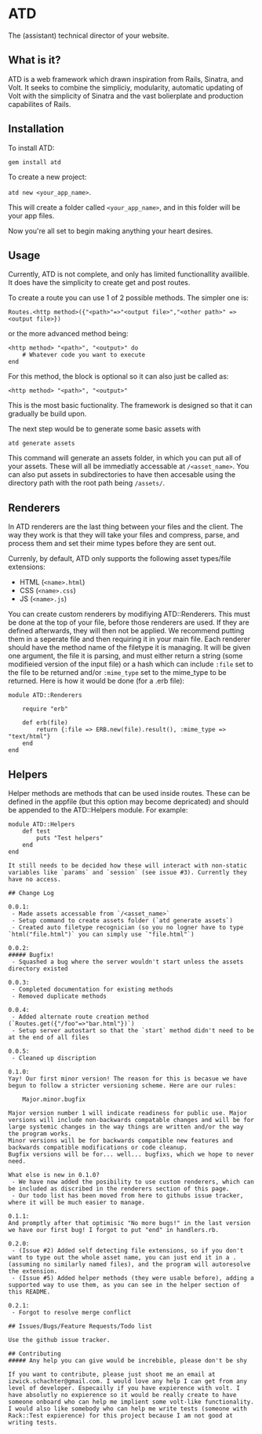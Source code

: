 # ATD
The (assistant) technical director of your website.


## What is it?

ATD is a web framework which drawn inspiration from Rails, Sinatra, and Volt. It seeks to combine the simpliciy, modularity, automatic updating of Volt with the simplicity of Sinatra and the vast bolierplate and production capabilites of Rails.

## Installation

To install ATD:

`gem install atd`

To create a new project:

`atd new <your_app_name>`.

This will create a folder called `<your_app_name>`, and in this folder will be your app files.

Now you're all set to begin making anything your heart desires.

## Usage

Currently, ATD is not complete, and only has limited functionallity availible. It does have the simplicity to create get and post routes.

To create a route you can use 1 of 2 possible methods. The simpler one is:

```Routes.<http method>({"<path>"=>"<output file>","<other path>" => <output file>})```

or the more advanced method being:

```
<http method> "<path>", "<output>" do
	# Whatever code you want to execute
end
```

For this method, the block is optional so it can also just be called as:

```<http method> "<path>", "<output>"```

This is the most basic fuctionality. The framework is designed so that it can gradually be build upon.

The next step would be to generate some basic assets with

`atd generate assets`

This command will generate an assets folder, in which you can put all of your assets. These will all be immediatly accessable at `/<asset_name>`. You can also put assets in subdirectories to have then accesable using the directory path with the root path being `/assets/`.

## Renderers

In ATD renderers are the last thing between your files and the client. The way they work is that they will take your files and compress, parse, and process them and set their mime types before they are sent out.

Currenly, by default, ATD only supports the following asset types/file extensions:
 - HTML (`<name>.html`)
 - CSS (`<name>.css`)
 - JS (`<name>.js`)

You can create custom renderers by modifiying ATD::Renderers. This must be done at the top of your file, before those renderers are used. If they are defined afterwards, they will then not be applied. We recommend putting them in a seperate file and then requiring it in your main file. Each renderer should have the method name of the filetype it is managing. It will be given one argument, the file it is parsing, and must either return a string (some modifieied version of the input file) or a hash which can include `:file` set to the file to be returned and/or `:mime_type` set to the mime_type to be returned. Here is how it would be done (for a .erb file):

```
module ATD::Renderers
	
	require "erb"

	def erb(file)
		return {:file => ERB.new(file).result(), :mime_type => "text/html"}
	end
end
```

## Helpers

Helper methods are methods that can be used inside routes. These can be defined in the appfile (but this option may become depricated) and should be appended to the ATD::Helpers module. For example:

```
module ATD::Helpers
	def test
		puts "Test helpers"
	end
end

It still needs to be decided how these will interact with non-static variables like `params` and `session` (see issue #3). Currently they have no access.

## Change Log

0.0.1:
 - Made assets accessable from `/<asset_name>`
 - Setup command to create assets folder (`atd generate assets`)
 - Created auto filetype recognician (so you no logner have to type `html("file.html")` you can simply use `"file.html"`)

0.0.2:
##### Bugfix!
 - Squashed a bug where the server wouldn't start unless the assets directory existed

0.0.3:
 - Completed documentation for existing methods
 - Removed duplicate methods

0.0.4:
 - Added alternate route creation method (`Routes.get({"/foo"=>"bar.html"})`)
 - Setup server autostart so that the `start` method didn't need to be at the end of all files

0.0.5:
 - Cleaned up discription

0.1.0:
Yay! Our first minor version! The reason for this is becasue we have begun to follow a stricter versioning scheme. Here are our rules:

    Major.minor.bugfix

Major version number 1 will indicate readiness for public use. Major versions will include non-backwards compatable changes and will be for large systemic changes in the way things are written and/or the way the program works.
Minor versions will be for backwards compatible new features and backwards compatible modifications or code cleanup.
Bugfix versions will be for... well... bugfixs, which we hope to never need.

What else is new in 0.1.0?
 - We have now added the posibility to use custom renderers, which can be included as discribed in the renderers section of this page.
 - Our todo list has been moved from here to githubs issue tracker, where it will be much easier to manage.

0.1.1:
And promptly after that optimisic "No more bugs!" in the last version we have our first bug! I forgot to put "end" in handlers.rb.

0.2.0:
 - (Issue #2) Added self detecting file extensions, so if you don't want to type out the whole asset name, you can just end it in a . (assuming no similarly named files), and the program will autoresolve the extension.
 - (Issue #5) Added helper methods (they were usable before), adding a supported way to use them, as you can see in the helper section of this README.

0.2.1:
 - Forgot to resolve merge conflict

## Issues/Bugs/Feature Requests/Todo list

Use the github issue tracker.

## Contributing
##### Any help you can give would be increbible, please don't be shy

If you want to contribute, please just shoot me an email at izwick.schachter@gmail.com. I would love any help I can get from any level of developer. Especailly if you have expierence with volt. I have absolutly no expierence so it would be really create to have someone onboard who can help me implient some volt-like functionality. I would also like somebody who can help me write tests (someone with Rack::Test expierence) for this project because I am not good at writing tests.
